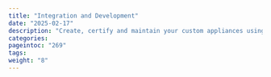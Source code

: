 ```yaml
---
title: "Integration and Development"
date: "2025-02-17"
description: "Create, certify and maintain your custom appliances using OpenNebula's tooling"
categories:
pageintoc: "269"
tags:
weight: "8"
---
```


<a id="integration-framework"></a>

<!--# Integration and Development -->
